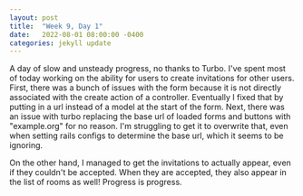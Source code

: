 ```yaml
---
layout: post
title:  "Week 9, Day 1"
date:   2022-08-01 08:00:00 -0400
categories: jekyll update
---
```


A day of slow and unsteady progress, no thanks to Turbo. I've spent most of today working on the ability for users to create invitations for other users. First, there was a bunch of issues with the form because it is not directly associated with the create action of a controller. Eventually I fixed that by putting in a url instead of a model at the start of the form. Next, there was an issue with turbo replacing the base url of loaded forms and buttons with "example.org" for no reason. I'm struggling to get it to overwrite that, even when setting rails configs to determine the base url, which it seems to be ignoring.

On the other hand, I managed to get the invitations to actually appear, even if they couldn't be accepted. When they are accepted, they also appear in the list of rooms as well! Progress is progress.